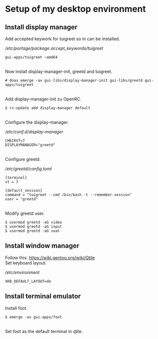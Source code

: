 # Setup of my desktop environment

## Install display manager
Add accepted keywork for tuigreet so in can be installed.

_/etc/portage/package.accept_keywords/tuigreet_
```
gui-apps/tuigreet ~amd64
```
\
Now install display-manager-init, greetd and tuigreet.
```
# doas emerge -av gui-libs/display-manager-init gui-libs/greetd gui-apps/tuigreet
```
\
Add display-manager-init zu OpenRC.
```
$ rc-update add display-manager default
```
\
Configure the display-manager.

_/etc/conf.d/display-manager_
```
CHECKVT=7
DISPLAYMANAGER="greetd"
```
\
Configure greetd.

_/etc/greetd/config.toml_
```
[terminal]
vt = 7
 
[default_session]
command = "tuigreet --cmd /bin/bash -t --remember-session"
user = "greetd"
```
\
Modify greetd user.
```
$ usermod greetd -aG video
$ usermod greetd -aG input
$ usermod greetd -aG seat
```

## Install window manager
Follow this:
https://wiki.gentoo.org/wiki/Qtile
\
Set keyboard layout.

_/etc/environment_
```
XKB_DEFAULT_LAYOUT=de
```

## Install terminal emulator
Install foot.
```
$ emerge -av gui-apps/foot
```
\
Set foot as the default terminal in qtile.
